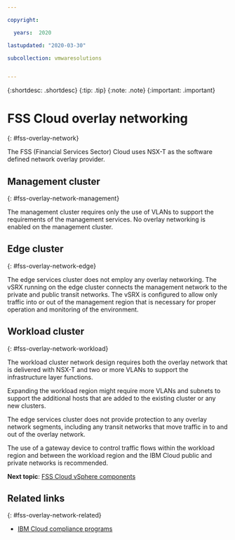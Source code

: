 ```yaml
---

copyright:

  years:  2020

lastupdated: "2020-03-30"

subcollection: vmwaresolutions


---
```


{:shortdesc: .shortdesc}
{:tip: .tip}
{:note: .note}
{:important: .important}

# FSS Cloud overlay networking
{: #fss-overlay-network}

The FSS (Financial Services Sector) Cloud uses NSX-T as the software defined network overlay provider.

## Management cluster
{: #fss-overlay-network-management}

The management cluster requires only the use of VLANs to support the requirements of the management services. No overlay networking is enabled on the management cluster.

## Edge cluster
{: #fss-overlay-network-edge}

The edge services cluster does not employ any overlay networking. The vSRX running on the edge cluster connects the management network to the private and public transit networks. The vSRX is configured to allow only traffic into or out of the management region that is necessary for proper operation and monitoring of the environment.

## Workload cluster
{: #fss-overlay-network-workload}

The workload cluster network design requires both the overlay network that is delivered with NSX-T and two or more VLANs to support the infrastructure layer functions.

Expanding the workload region might require more VLANs and subnets to support the additional hosts that are added to the existing cluster or any new clusters.

The edge services cluster does not provide protection to any overlay network segments, including any transit networks that move traffic in to and out of the overlay network.

The use of a gateway device to control traffic flows within the workload region and between the workload region and the IBM Cloud public and private networks is recommended.

**Next topic**: [FSS Cloud vSphere components](/docs/vmwaresolutions?topic=vmwaresolutions-fss-vsphere-platform)

## Related links
{: #fss-overlay-network-related}

* [IBM Cloud compliance programs](https://www.ibm.com/cloud/compliance)

